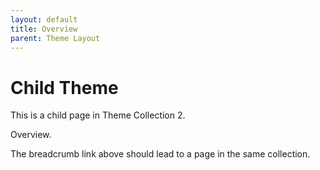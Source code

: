 ```yaml
---
layout: default
title: Overview
parent: Theme Layout
---
```


# Child Theme

This is a child page in Theme Collection 2.

Overview.  

The breadcrumb link above should lead to a page in the same collection.
